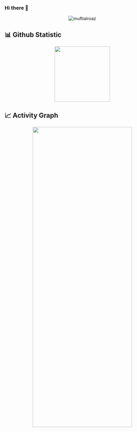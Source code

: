 ### Hi there 👋

<!--
**muftialroaz/muftialroaz** is a ✨ _special_ ✨ repository because its `README.md` (this file) appears on your GitHub profile.

Here are some ideas to get you started:

- 🔭 I’m currently working on ...
- 🌱 I’m currently learning ...
- 👯 I’m looking to collaborate on ...
- 🤔 I’m looking for help with ...
- 💬 Ask me about ...
- 📫 How to reach me: ...
- 😄 Pronouns: ...
- ⚡ Fun fact: ...
-->

<p align="center"> <img src="https://komarev.com/ghpvc/?username=muftialroaz&label=Profile%20views&color=0e75b6&style=flat" alt="muftialroaz" /> </p>

## 📊 Github Statistic
<p align="center">
<a href="https://github.com/muftialroaz">
  <img height="180em" src="https://github-readme-stats-eight-theta.vercel.app/api?username=muftialroaz&show_icons=true&theme=dracula&include_all_commits=true&count_private=true"/>
</a>
</p>

## 📈 Activity Graph
<p align="center">
<a href="https://github.com/muftialroaz">
 <img src="https://github-readme-activity-graph.vercel.app/graph?username=muftialroaz&theme=dracula&area=true&hide_border=true#gh-dark-mode-only" width="80%" height="50%">
</a>
</p>

